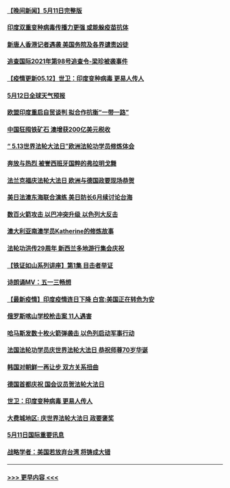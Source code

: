 #### [【晚间新闻】5月11日完整版](../pages/prog202/a103116473.md?t=05121051) 
#### [印度双重变种病毒传播力更强 或能躲疫苗抗体](../pages/prog202/a103115325.md?t=05121051) 
#### [新唐人香港记者遇袭 美国务院及各界谴责凶徒](../pages/prog202/a103116394.md?t=05121051) 
#### [追查国际2021年第98号追查令-梁珍被袭事件](../pages/prog202/a103116410.md?t=05121051) 
#### [【疫情更新05.12】世卫：印度变种病毒 更易人传人](../pages/prog202/a103114528.md?t=05121051) 
#### [5月12日全球天气预报](../pages/prog202/a103116380.md?t=05121051) 
#### [欧盟印度重启自贸谈判 拟合作抗衡“一带一路”](../pages/prog202/a103116335.md?t=05121051) 
#### [中国狂囤铁矿石 澳增获200亿美元税收](../pages/prog202/a103115963.md?t=05121051) 
#### [“ 5.13世界法轮大法日”欧洲法轮功学员修炼体会](../pages/prog202/a103116359.md?t=05121051) 
#### [奔放与热烈 被誉西班牙国粹的弗拉明戈舞](../pages/prog202/a103116332.md?t=05121051) 
#### [法兰克福庆法轮大法日 欧洲与德国政要现场恭贺](../pages/prog202/a103116280.md?t=05121051) 
#### [美日法澳东海联合演练 美日防长6月续讨论台海](../pages/prog202/a103116317.md?t=05121051) 
#### [数百火箭攻击 以巴冲突升级 以色列大反击](../pages/prog202/a103116292.md?t=05121051) 
#### [澳大利亚南澳学员Katherine的修炼故事](../pages/prog202/a103116264.md?t=05121051) 
#### [法轮功洪传29周年 新西兰多地游行集会庆祝](../pages/prog202/a103116166.md?t=05121051) 
#### [【铁证如山系列讲座】第1集 目击者举证](../pages/prog202/a103116045.md?t=05121051) 
#### [诗朗诵MV：五一三畅想](../pages/prog202/a103116123.md?t=05121051) 
#### [【最新疫情】印度疫情连日下降 白宫:美国正在转危为安](../pages/prog202/a103116113.md?t=05121051) 
#### [俄罗斯喀山学校枪击案 11人遇害](../pages/prog202/a103116105.md?t=05121051) 
#### [哈马斯发数十枚火箭弹袭击 以色列启动军事行动](../pages/prog202/a103115958.md?t=05121051) 
#### [法国法轮功学员庆世界法轮大法日 恭祝师尊70岁华诞](../pages/prog202/a103116014.md?t=05121051) 
#### [韩国对朝鲜一再让步 双方关系扭曲](../pages/prog202/a103116010.md?t=05121051) 
#### [德国首都庆祝 国会议员贺法轮大法日](../pages/prog202/a103115800.md?t=05121051) 
#### [世卫：印度变种病毒 更易人传人](../pages/prog202/a103115823.md?t=05121051) 
#### [大费城地区: 庆世界法轮大法日 政要褒奖](../pages/prog202/a103115793.md?t=05121051) 
#### [5月11日国际重要讯息](../pages/prog202/a103115785.md?t=05121051) 
#### [战略学者：美国若放弃台湾 将铸成大错](../pages/prog202/a103115783.md?t=05121051) 

----
#### [ >>> 更早内容 <<< ](../indexes/prog202-earlier.md)
